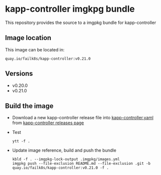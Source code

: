 # kapp-controller imgkpg bundle
This repository provides the source to a imgpkg bundle for kapp-controller

## Image location
This image can be located in:

```
quay.io/failk8s/kapp-controller:v0.21.0
```

## Versions

- v0.20.0
- v0.21.0


## Build the image

- Download a new kapp-controller release file into [kapp-controller.yaml](./base-files/kapp-controller.yaml) from [kapp-controller releases page](https://github.com/vmware-tanzu/carvel-kapp-controller/releases)

- Test
  ```
  ytt -f .
  ```
- Update image reference, build and push the bundle
  ```
  kbld -f . --imgpkg-lock-output .imgpkg/images.yml
  imgpkg push --file-exclusion README.md --file-exclusion .git -b quay.io/failk8s/kapp-controller:v0.21.0 -f .
  ```

